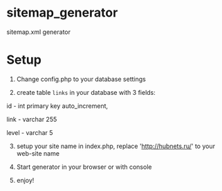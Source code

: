 sitemap_generator
=================

sitemap.xml generator

Setup
=================
1. Change config.php to your database settings

2. create table `links` in your database with 3 fields: 

id - int primary key auto_increment,

link - varchar 255

level - varchar 5

3. setup your site name in index.php, replace 'http://hubnets.ru/' to your web-site name

4. Start generator in your browser or with console

5. enjoy!
